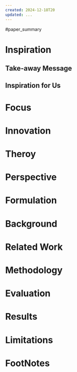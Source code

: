 ```yaml
---
created: 2024-12-18T20
updated: ...
---
```

#paper_summary 

# Inspiration
## Take-away Message
## Inspiration for Us
# Focus
# Innovation
# Theroy
# Perspective
# Formulation
# Background
# Related Work
# Methodology
# Evaluation
# Results
# Limitations
# FootNotes
